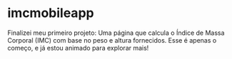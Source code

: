 # imcmobileapp
Finalizei meu primeiro projeto: Uma página que calcula o Índice de Massa Corporal (IMC) com base no peso e altura fornecidos. Esse é apenas o começo, e já estou animado para explorar mais!
